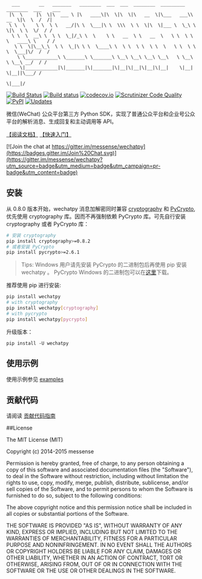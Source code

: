       ___       __   _______   ________  ___  ___  ________  _________  ________  ___    ___ 
     |\  \     |\  \|\  ___ \ |\   ____\|\  \|\  \|\   __  \|\___   ___\\   __  \|\  \  /  /|
     \ \  \    \ \  \ \   __/|\ \  \___|\ \  \\\  \ \  \|\  \|___ \  \_\ \  \|\  \ \  \/  / /
      \ \  \  __\ \  \ \  \_|/_\ \  \    \ \   __  \ \   __  \   \ \  \ \ \   ____\ \    / / 
       \ \  \|\__\_\  \ \  \_|\ \ \  \____\ \  \ \  \ \  \ \  \   \ \  \ \ \  \___|\/  /  /  
        \ \____________\ \_______\ \_______\ \__\ \__\ \__\ \__\   \ \__\ \ \__\ __/  / /    
         \|____________|\|_______|\|_______|\|__|\|__|\|__|\|__|    \|__|  \|__||\___/ /     
                                                                                \|___|/      

[![Build Status](https://travis-ci.org/jxtech/wechatpy.svg?branch=master)](https://travis-ci.org/jxtech/wechatpy)
[![Build status](https://ci.appveyor.com/api/projects/status/sluy95tvbe090af1/branch/master?svg=true)](https://ci.appveyor.com/project/messense/wechatpy-den93/branch/master)
[![codecov.io](http://codecov.io/github/messense/wechatpy/coverage.svg?branch=master)](http://codecov.io/github/messense/wechatpy?branch=master)
[![Scrutinizer Code Quality](https://scrutinizer-ci.com/g/jxtech/wechatpy/badges/quality-score.png?b=master)](https://scrutinizer-ci.com/g/jxtech/wechatpy/?branch=master)
[![PyPI](https://img.shields.io/pypi/v/wechatpy.svg)](https://pypi.python.org/pypi/wechatpy)
[![Updates](https://pyup.io/repos/github/jxtech/wechatpy/shield.svg)](https://pyup.io/repos/github/jxtech/wechatpy/)

微信(WeChat) 公众平台第三方 Python SDK，实现了普通公众平台和企业号公众平台的解析消息、生成回复和主动调用等 API。

[【阅读文档】](http://wechatpy.readthedocs.org/zh_CN/master/) [【快速入门】](http://wechatpy.readthedocs.org/zh_CN/master/quickstart.html)

[![Join the chat at https://gitter.im/messense/wechatpy](https://badges.gitter.im/Join%20Chat.svg)](https://gitter.im/messense/wechatpy?utm_source=badge&utm_medium=badge&utm_campaign=pr-badge&utm_content=badge)

## 安装

从 0.8.0 版本开始，wechatpy 消息加解密同时兼容 [cryptography](https://github.com/pyca/cryptography) 和 [PyCrypto](https://github.com/dlitz/pycrypto), 
优先使用 cryptography 库。因而不再强制依赖 PyCrypto 库。可先自行安装 cryptography 或者 PyCrypto 库：

```bash
# 安装 cryptography
pip install cryptography>=0.8.2
# 或者安装 PyCrypto
pip install pycrypto>=2.6.1
```

> Tips: Windows 用户请先安装 PyCrypto 的二进制包后再使用 pip 安装 wechatpy 。 PyCrypto Windows 的二进制包可以在[这里](http://www.voidspace.org.uk/python/pycrypto-2.6.1/)下载。

推荐使用 pip 进行安装:

```bash
pip install wechatpy
# with cryptography
pip install wechatpy[cryptography]
# with pycrypto
pip install wechatpy[pycrypto]
```

升级版本：

    pip install -U wechatpy


## 使用示例

使用示例参见 [examples](examples/)

## 贡献代码

请阅读 [贡献代码指南](CONTRIBUTING.md)


##License

The MIT License (MIT)

Copyright (c) 2014-2015 messense

Permission is hereby granted, free of charge, to any person obtaining a copy
of this software and associated documentation files (the "Software"), to deal
in the Software without restriction, including without limitation the rights
to use, copy, modify, merge, publish, distribute, sublicense, and/or sell
copies of the Software, and to permit persons to whom the Software is
furnished to do so, subject to the following conditions:

The above copyright notice and this permission notice shall be included in all
copies or substantial portions of the Software.

THE SOFTWARE IS PROVIDED "AS IS", WITHOUT WARRANTY OF ANY KIND, EXPRESS OR
IMPLIED, INCLUDING BUT NOT LIMITED TO THE WARRANTIES OF MERCHANTABILITY,
FITNESS FOR A PARTICULAR PURPOSE AND NONINFRINGEMENT. IN NO EVENT SHALL THE
AUTHORS OR COPYRIGHT HOLDERS BE LIABLE FOR ANY CLAIM, DAMAGES OR OTHER
LIABILITY, WHETHER IN AN ACTION OF CONTRACT, TORT OR OTHERWISE, ARISING FROM,
OUT OF OR IN CONNECTION WITH THE SOFTWARE OR THE USE OR OTHER DEALINGS IN THE
SOFTWARE.
